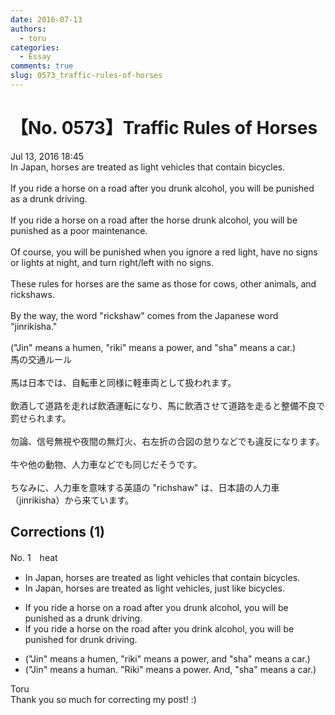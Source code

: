 ```yaml
---
date: 2016-07-13
authors:
  - toru
categories:
  - Essay
comments: true
slug: 0573_traffic-rules-of-horses
---
```


# 【No. 0573】Traffic Rules of Horses
<div class="date">Jul 13, 2016 18:45</div>
<div id="post"><div id="body_show_ori">
In Japan, horses are treated as light vehicles that contain bicycles.<br/><br/>If you ride a horse on a road after you drunk alcohol, you will be punished as a drunk driving.<br/><br/>If you ride a horse on a road after the horse drunk alcohol, you will be punished as a poor maintenance.<br/><br/>Of course, you will be punished when you ignore a red light, have no signs or lights at night, and turn right/left with no signs.<br/><br/>These rules for horses are the same as those for cows, other animals, and rickshaws.<br/><br/>By the way, the word "rickshaw" comes from the Japanese word "jinrikisha."<br/><br/>("Jin" means a humen, "riki" means a power, and "sha" means a car.)
</div></div>

<!-- more -->

<div id="post_ja"><div id="body_show_mo">
馬の交通ルール<br/><br/>馬は日本では、自転車と同様に軽車両として扱われます。<br/><br/>飲酒して道路を走れば飲酒運転になり、馬に飲酒させて道路を走ると整備不良で罰せられます。<br/><br/>勿論、信号無視や夜間の無灯火、右左折の合図の怠りなどでも違反になります。<br/><br/>牛や他の動物、人力車などでも同じだそうです。<br/><br/>ちなみに、人力車を意味する英語の "richshaw" は、日本語の人力車（jinrikisha）から来ています。
</div></div>

## Corrections (1)
<div id="block"><div class="first_name"> No. 1　<span class="just_name">heat</span></div><div id="block2">
<ul class="correction_field">
<li class="incorrect">In Japan, horses are treated as light vehicles that contain bicycles.</li>
<li class="corrected correct">
In Japan, horses are treated as light vehicles, just like bicycles.
</li>
</ul>
<ul class="correction_field">
<li class="incorrect">If you ride a horse on a road after you drunk alcohol, you will be punished as a drunk driving.</li>
<li class="corrected correct">
If you ride a horse on the road after you drink alcohol, you will be punished for drunk driving.
</li>
</ul>
<ul class="correction_field">
<li class="incorrect">("Jin" means a humen, "riki" means a power, and "sha" means a car.)</li>
<li class="corrected correct">
("Jin" means a human. "Riki" means a power. And, "sha" means a car.)
</li>
</ul>
</div><div class="name"><span class="just_name">Toru</span><br>
Thank you so much for correcting my post! :)
</div>
</div>
